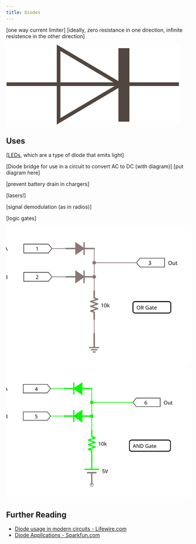 ```yaml
---
title: Diodes
---
```


[one way current limiter]
[ideally, zero resistance in one direction, infinite resistence in the other direction]

![Diode Circuit Symbol](Diode.svg)


## Uses

[[LEDs](../LEDs), which are a type of diode that emits light]

[Diode bridge for use in a circuit to convert AC to DC (with diagram)]
[put diagram here]

[prevent battery drain in chargers]

[lasers!]

[signal demodulation (as in radios)]

[logic gates]

![OR Gate](OR_Gate.svg)
![OR Gate](AND_Gate.svg)

## Further Reading

* [Diode usage in modern circuits - Lifewire.com](https://www.lifewire.com/applications-of-diodes-818815)
* [Diode Applications - Sparkfun.com](https://learn.sparkfun.com/tutorials/diodes/diode-applications)